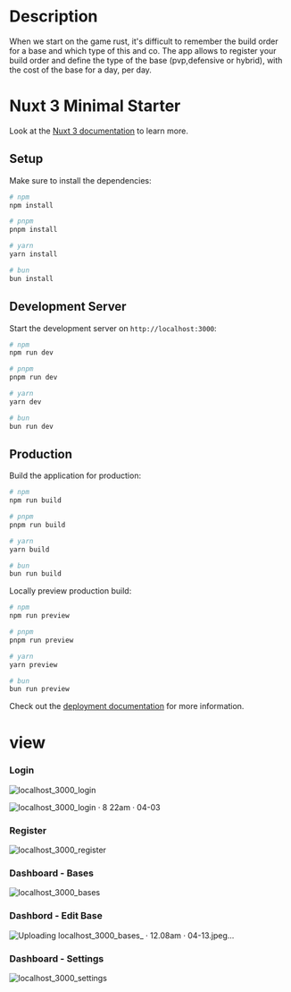 # Description

When we start on the game rust, it's difficult to remember the build order for a base and which type of this and co.
The app allows to register your build order and define the type of the base (pvp,defensive or hybrid), with the cost of the base for a day, per day.

# Nuxt 3 Minimal Starter

Look at the [Nuxt 3 documentation](https://nuxt.com/docs/getting-started/introduction) to learn more.

## Setup

Make sure to install the dependencies:

```bash
# npm
npm install

# pnpm
pnpm install

# yarn
yarn install

# bun
bun install
```

## Development Server

Start the development server on `http://localhost:3000`:

```bash
# npm
npm run dev

# pnpm
pnpm run dev

# yarn
yarn dev

# bun
bun run dev
```

## Production

Build the application for production:

```bash
# npm
npm run build

# pnpm
pnpm run build

# yarn
yarn build

# bun
bun run build
```

Locally preview production build:

```bash
# npm
npm run preview

# pnpm
pnpm run preview

# yarn
yarn preview

# bun
bun run preview
```

Check out the [deployment documentation](https://nuxt.com/docs/getting-started/deployment) for more information.

# view 

### Login
![localhost_3000_login](https://github.com/Ninokeep/share-your-base-front/assets/121240813/29bb099c-b2e6-4b38-9557-d9ef0da8d0f2)

![localhost_3000_login · 8 22am · 04-03](https://github.com/Ninokeep/share-your-base-front/assets/121240813/9d4ea73d-eb67-4a46-b218-9e13ec273713)

### Register
![localhost_3000_register](https://github.com/Ninokeep/share-your-base-front/assets/121240813/2c62ded1-50b1-48aa-9405-d335bc1eef15)

### Dashboard - Bases
![localhost_3000_bases](https://github.com/Ninokeep/share-your-base-front/assets/121240813/ad8344ba-b470-4dab-a694-a7da9ce60a50)

### Dashbord - Edit Base
![Uploading localhost_3000_bases_ · 12.08am · 04-13.jpeg…]()



### Dashboard - Settings
![localhost_3000_settings](https://github.com/Ninokeep/share-your-base-front/assets/121240813/63ec3100-15f5-4b15-826b-a487fee5b05b)


